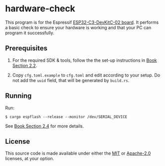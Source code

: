# hardware-check

This program is for the Espressif [ESP32-C3-DevKitC-02 board]. It performs a basic check to ensure your hardware is working and that your PC can program it successfully.

[ESP32-C3-DevKitC-02 board]: https://docs.espressif.com/projects/esp-idf/en/latest/esp32c3/hw-reference/esp32c3/user-guide-devkitc-02.html

## Prerequisites

1. For the required SDK & tools, follow the the set-up instructions in [Book Section 2.2](
   https://espressif-trainings.ferrous-systems.com/02_2_software.html#espressif-toolchain).

2. Copy `cfg.toml.example` to `cfg.toml` and edit according to your setup. Do
   not add the `uuid` field, that will be generated by `build.rs`.

## Running

Run:

```console
$ cargo espflash --release --monitor /dev/SERIAL_DEVICE
```

See [Book Section 2.4](https://espressif-trainings.ferrous-systems.com/02_4_hello_board.html)
for more details.

## License

This source code is made available under either the [MIT](./LICENSE-MIT.txt)
or [Apache-2.0](./LICENSE_APACHE.txt) licenses, at your option.

